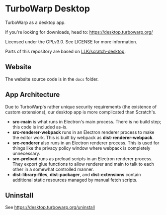 # TurboWarp Desktop

TurboWarp as a desktop app.

If you're looking for downloads, head to: https://desktop.turbowarp.org/

Licensed under the GPLv3.0. See LICENSE for more information.

Parts of this repository are based on [LLK/scratch-desktop](https://github.com/LLK/scratch-desktop).

## Website

The website source code is in the `docs` folder.

## App Architecture

Due to TurboWarp's rather unique security requirements (the existence of custom extensions), our desktop app is more complicated than Scratch's.

 - **src-main** is what runs in Electron's main process. There is no build step; this code is included as-is.
 - **src-renderer-webpack** runs in an Electron renderer process to make the editor work. This is built by webpack as **dist-renderer-webpack**.
 - **src-renderer** also runs in an Electron renderer process. This is used for things like the privacy policy window where webpack is completely unnecessary.
 - **src-preload** runs as preload scripts in an Electron renderer process. They export glue functions to allow renderer and main to talk to each other in a somewhat controlled manner.
 - **dist-library-files**, **dist-packager**, and **dist-extensions** contain additional static resources managed by manual fetch scripts.

<!-- ```bash
git clone --recursive https://github.com/TurboWarp/desktop turbowarp-desktop
cd turbowarp-desktop
```

We use git submodules for some dependencies so either use `--recursive` or run `git submodule init` later.

Install dependencies after each update:

```bash
npm ci
```

Download library files, packager HTML, and extensions after each update:

```
npm run fetch
```

Build:

```bash
# Development
npm start

# Production (output is in `dist` folder)
npm run dist
# If it crashes with "JavaScript heap out of memory", try:
NODE_OPTIONS=--max-old-space-size=4096 npm run dist
``` -->

<!-- ## Advanced customizations

TurboWarp Desktop lets you configure custom JS and CSS.

Find TurboWarp Desktop's data path by using the list below or by clicking "?" in the top right corner, then "Desktop Settings", then "Open User Data Folder", then opening the highlighted folder.

 - Windows (except Microsoft Store): `%APPDATA%/turbowarp-desktop`
 - Microsoft Store: Open `%LOCALAPPDATA%/Packages`, find the folder with the word `TurboWarpDesktop` in it, then open `LocalCache/Roaming/turbowarp-desktop`
 - macOS: `~/Library/Application Support/turbowarp-desktop`
 - Linux (except Snap, Flatpak): `~/.config/turbowarp-desktop`
 - Linux (Snap): `~/snap/turbowarp-desktop/current/.config/turbowarp-desktop`
 - Linux (Flatpak): `~/.var/app/org.turbowarp.TurboWarp/config/turbowarp-desktop`

Create the file `userscript.js` in this folder to configure custom JS. Create the file `userstyle.css` in this folder to configure custom CSS. Completely restart TurboWarp Desktop (including all windows) to apply. -->

## Uninstall

See https://desktop.turbowarp.org/uninstall
